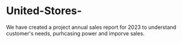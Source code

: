 # United-Stores-
We have created a project annual sales report for 2023 to understand customer's needs, purhcasing power and imporve sales.
